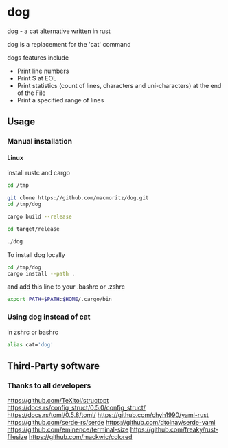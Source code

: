 # dog

dog - a cat alternative written in rust

dog is a replacement for the 'cat' command

dogs features include

- Print line numbers
- Print $ at EOL
- Print statistics (count of lines, characters and uni-characters) at the end of the File
- Print a specified range of lines

## Usage

### Manual installation

#### Linux

install rustc and cargo

```bash
cd /tmp

git clone https://github.com/macmoritz/dog.git
cd /tmp/dog

cargo build --release

cd target/release

./dog
```

To install dog locally
```bash
cd /tmp/dog
cargo install --path .
```
and add this line to your .bashrc or .zshrc

```bash
export PATH=$PATH:$HOME/.cargo/bin
```
### Using dog instead of cat

in zshrc or bashrc
```bash
alias cat='dog'
```

## Third-Party software
### Thanks to all developers
https://github.com/TeXitoi/structopt
https://docs.rs/config_struct/0.5.0/config_struct/
https://docs.rs/toml/0.5.8/toml/
https://github.com/chyh1990/yaml-rust
https://github.com/serde-rs/serde
https://github.com/dtolnay/serde-yaml
https://github.com/eminence/terminal-size
https://github.com/freaky/rust-filesize
https://github.com/mackwic/colored
